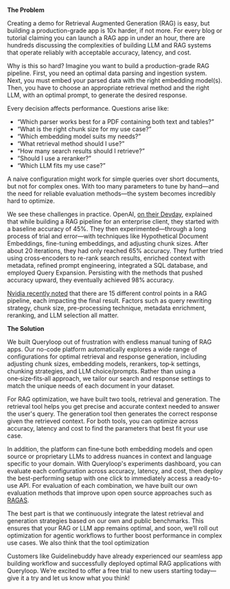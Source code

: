 **The Problem**

Creating a demo for Retrieval Augmented Generation (RAG) is easy, but building a production-grade app is 10x harder, if not more. For every blog or tutorial claiming you can launch a RAG app in under an hour, there are hundreds discussing the complexities of building LLM and RAG systems that operate reliably with acceptable accuracy, latency, and cost.

Why is this so hard? Imagine you want to build a production-grade RAG pipeline. First, you need an optimal data parsing and ingestion system. Next, you must embed your parsed data with the right embedding model(s). Then, you have to choose an appropriate retrieval method and the right LLM, with an optimal prompt, to generate the desired response.

Every decision affects performance. Questions arise like:  
- “Which parser works best for a PDF containing both text and tables?”  
- “What is the right chunk size for my use case?”  
- “Which embedding model suits my needs?”  
- “What retrieval method should I use?”  
- “How many search results should I retrieve?”  
- “Should I use a reranker?”  
- “Which LLM fits my use case?”  

A naive configuration might work for simple queries over short documents, but not for complex ones. With too many parameters to tune by hand—and the need for reliable evaluation methods—the system becomes incredibly hard to optimize.

We see these challenges in practice. OpenAI, [on their Devday](https://www.youtube.com/watch?v=ahnGLM-RC1Y), explained that while building a RAG pipeline for an enterprise client, they started with a baseline accuracy of 45%. They then experimented—through a long process of trial and error—with techniques like Hypothetical Document Embeddings, fine-tuning embeddings, and adjusting chunk sizes. After about 20 iterations, they had only reached 65% accuracy. They further tried using cross‑encoders to re-rank search results, enriched context with metadata, refined prompt engineering, integrated a SQL database, and employed Query Expansion. Persisting with the methods that pushed accuracy upward, they eventually achieved 98% accuracy.

[Nvidia recently noted](https://arxiv.org/html/2407.07858v1) that there are 15 different control points in a RAG pipeline, each impacting the final result. Factors such as query rewriting strategy, chunk size, pre-processing technique, metadata enrichment, reranking, and LLM selection all matter. 

**The Solution**

We built Queryloop out of frustration with endless manual tuning of RAG apps. Our no-code platform automatically explores a wide range of configurations for optimal retrieval and response generation, including adjusting chunk sizes, embedding models, rerankers, top‑k settings, chunking strategies, and LLM choice/prompts. Rather than using a one‑size‑fits‑all approach, we tailor our search and response settings to match the unique needs of each document in your dataset. 

For RAG optimization, we have built two tools, retrieval and generation. The retrieval tool helps you get precise and accurate context needed to answer the user's query. The generation tool then generates the correct response given the retrieved context. For both tools, you can optimize across accuracy, latency and cost to find the parameters that best fit your use case. 

In addition, the platform can fine‑tune both embedding models and open source or proprietary LLMs to address nuances in context and language specific to your domain. With Queryloop's experiments dashboard, you can evaluate each configuration across accuracy, latency, and cost, then deploy the best-performing setup with one click to immediately access a ready-to-use API. For evaluation of each combination, we have built our own evaluation methods that improve upon open source approaches such as [RAGAS](https://github.com/explodinggradients/ragas). 

The best part is that we continuously integrate the latest retrieval and generation strategies based on our own and public benchmarks. This ensures that your RAG or LLM app remains optimal, and soon, we’ll roll out optimization for agentic workflows to further boost performance in complex use cases. We also think that the tool optimization 

Customers like Guidelinebuddy have already experienced our seamless app building workflow and successfully deployed optimal RAG applications with Queryloop. We’re excited to offer a free trial to new users starting today—give it a try and let us know what you think!
